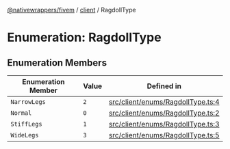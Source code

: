 [@nativewrappers/fivem](../../README.md) / [client](../README.md) / RagdollType

# Enumeration: RagdollType

## Enumeration Members

| Enumeration Member | Value | Defined in |
| ------ | ------ | ------ |
| `NarrowLegs` | `2` | [src/client/enums/RagdollType.ts:4](https://github.com/nativewrappers/fivem/blob/34b8061c177c9481c4691efcaef7602a414ca976/src/client/enums/RagdollType.ts#L4) |
| `Normal` | `0` | [src/client/enums/RagdollType.ts:2](https://github.com/nativewrappers/fivem/blob/34b8061c177c9481c4691efcaef7602a414ca976/src/client/enums/RagdollType.ts#L2) |
| `StiffLegs` | `1` | [src/client/enums/RagdollType.ts:3](https://github.com/nativewrappers/fivem/blob/34b8061c177c9481c4691efcaef7602a414ca976/src/client/enums/RagdollType.ts#L3) |
| `WideLegs` | `3` | [src/client/enums/RagdollType.ts:5](https://github.com/nativewrappers/fivem/blob/34b8061c177c9481c4691efcaef7602a414ca976/src/client/enums/RagdollType.ts#L5) |
